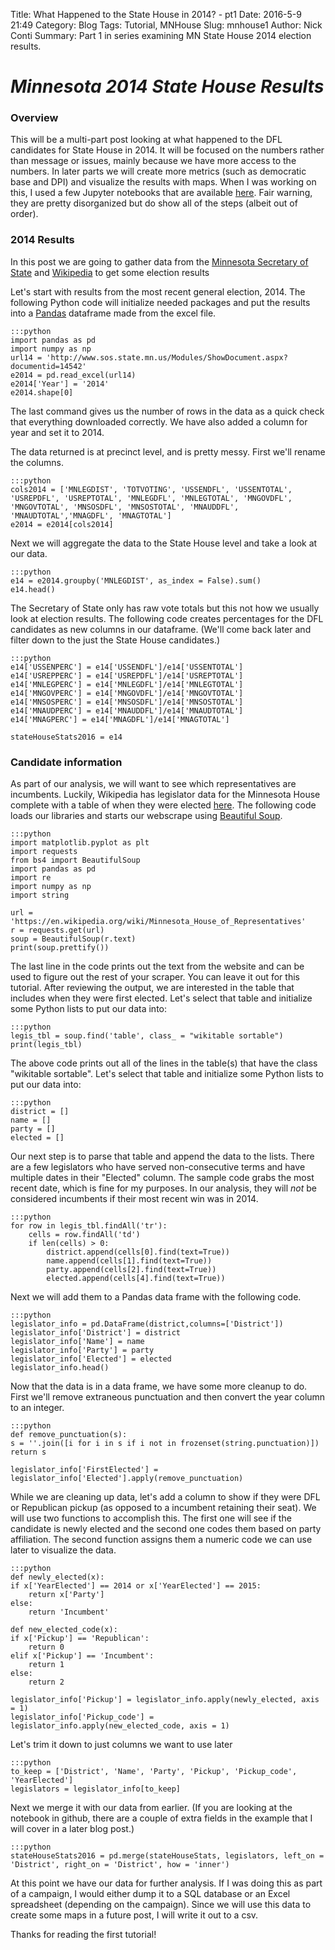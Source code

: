 Title: What Happened to the State House in 2014? - pt1
Date: 2016-5-9 21:49
Category: Blog
Tags: Tutorial, MNHouse
Slug: mnhouse1
Author: Nick Conti
Summary: Part 1 in series examining MN State House 2014 election results.

# <em>Minnesota 2014 State House Results</em>


### Overview

This will be a multi-part post looking at what happened to the DFL candidates for State House in 2014.  It will be focused on the numbers rather than message or issues, mainly because we have more access to the numbers.  In later parts we will create more metrics (such as democratic base and DPI) and visualize the results with maps.  When I was working on this, I used a few Jupyter notebooks that are available [here](www.github.com/NickyThreeNames).  Fair warning, they are pretty disorganized but do show all of the steps (albeit out of order).

### 2014 Results
In this post we are going to gather data from the [Minnesota Secretary of State](http://www.sos.state.mn.us) and [Wikipedia](http://www.wikipedia.com) to get some election results

Let's start with results from the most recent general election, 2014.  The following Python code will initialize needed packages and put the results into a [Pandas](http://pandas.pydata.org/index.html "Pandas Documentation") dataframe made from the excel file.  
    
    :::python
    import pandas as pd
    import numpy as np
    url14 = 'http://www.sos.state.mn.us/Modules/ShowDocument.aspx?documentid=14542'
    e2014 = pd.read_excel(url14)
    e2014['Year'] = '2014'
    e2014.shape[0]
    
The last command gives us the number of rows in the data as a quick check that everything downloaded correctly.  We have also added a column for year and set it to 2014.  

The data returned is at precinct level, and is pretty messy.  First we'll rename the columns.
    
    :::python
    cols2014 = ['MNLEGDIST', 'TOTVOTING', 'USSENDFL', 'USSENTOTAL', 'USREPDFL', 'USREPTOTAL', 'MNLEGDFL', 'MNLEGTOTAL', 'MNGOVDFL', 'MNGOVTOTAL', 'MNSOSDFL', 'MNSOSTOTAL', 'MNAUDDFL', 'MNAUDTOTAL','MNAGDFL', 'MNAGTOTAL']
    e2014 = e2014[cols2014]
Next we will aggregate the data to the State House level and take a look at our data.
    
    :::python
    e14 = e2014.groupby('MNLEGDIST', as_index = False).sum()
    e14.head()
    
The Secretary of State only has raw vote totals but this not how we usually look at election results.  The following code creates  percentages for the DFL candidates as new columns in our dataframe. (We'll come back later and filter down to the just the State House candidates.)
   
    :::python
    e14['USSENPERC'] = e14['USSENDFL']/e14['USSENTOTAL']
    e14['USREPPERC'] = e14['USREPDFL']/e14['USREPTOTAL']
    e14['MNLEGPERC'] = e14['MNLEGDFL']/e14['MNLEGTOTAL']
    e14['MNGOVPERC'] = e14['MNGOVDFL']/e14['MNGOVTOTAL']
    e14['MNSOSPERC'] = e14['MNSOSDFL']/e14['MNSOSTOTAL']
    e14['MNAUDPERC'] = e14['MNAUDDFL']/e14['MNAUDTOTAL']
    e14['MNAGPERC'] = e14['MNAGDFL']/e14['MNAGTOTAL']

    stateHouseStats2016 = e14
### Candidate information

As part of our analysis, we will want to see which representatives are incumbents.  Luckily, Wikipedia has legislator data for the Minnesota House complete with a table of when they were elected [here](https://en.wikipedia.org/wiki/Minnesota_House_of_Representatives).  The following code loads our libraries and starts our webscrape using [Beautiful Soup](http://www.crummy.com/software/BeautifulSoup/).
    
    :::python
    import matplotlib.pyplot as plt
    import requests
    from bs4 import BeautifulSoup
    import pandas as pd
    import re
    import numpy as np
    import string

    url = 'https://en.wikipedia.org/wiki/Minnesota_House_of_Representatives'
    r = requests.get(url)
    soup = BeautifulSoup(r.text)
    print(soup.prettify())

The last line in the code prints out the text from the website and can be used to figure out the rest of your scraper.  You can leave it out for this tutorial.  After reviewing the output, we are interested in the table that includes when they were first elected.  Let's select that table and initialize some Python lists to put our data into:
    
    :::python
    legis_tbl = soup.find('table', class_ = "wikitable sortable")
    print(legis_tbl)

The above code prints out all of the lines in the table(s) that have the class "wikitable sortable".  Let's select that table and initialize some Python lists to put our data into:
    
    :::python
    district = []
    name = []
    party = []
    elected = []

    
Our next step is to parse that table and append the data to the lists. There are a few legislators who have served non-consecutive terms and have multiple dates in their "Elected" column.  The sample code grabs the most recent date, which is fine for my purposes.  In our analysis, they will <em>not</em> be considered incumbents if their most recent win was in 2014.

    :::python
    for row in legis_tbl.findAll('tr'):
        cells = row.findAll('td')
        if len(cells) > 0:
            district.append(cells[0].find(text=True))
            name.append(cells[1].find(text=True))
            party.append(cells[2].find(text=True))
            elected.append(cells[4].find(text=True))
    
Next we will add them to a Pandas data frame with the following code.

    :::python
    legislator_info = pd.DataFrame(district,columns=['District'])
    legislator_info['District'] = district
    legislator_info['Name'] = name
    legislator_info['Party'] = party
    legislator_info['Elected'] = elected
    legislator_info.head()
    
Now that the data is in a data frame, we have some more cleanup to do.  First we'll remove extraneous punctuation and then convert the year column to an integer.

    :::python
    def remove_punctuation(s):
    s = ''.join([i for i in s if i not in frozenset(string.punctuation)])
    return s
    
    legislator_info['FirstElected'] = legislator_info['Elected'].apply(remove_punctuation)
    
While we are cleaning up data, let's add a column to show if they were DFL or Republican pickup (as opposed to a incumbent retaining their seat).  We will use two functions to accomplish this. The first one will see if the candidate is newly elected and the second one codes them based on party affiliation.  The second function assigns them a numeric code we can use later to visualize the data.

    :::python
    def newly_elected(x):
    if x['YearElected'] == 2014 or x['YearElected'] == 2015:
        return x['Party']
    else:
        return 'Incumbent'
        
    def new_elected_code(x):
    if x['Pickup'] == 'Republican':
        return 0
    elif x['Pickup'] == 'Incumbent':
        return 1
    else:
        return 2
        
    legislator_info['Pickup'] = legislator_info.apply(newly_elected, axis = 1)
    legislator_info['Pickup_code'] = legislator_info.apply(new_elected_code, axis = 1)
  
Let's trim it down to just columns we want to use later

    :::python
    to_keep = ['District', 'Name', 'Party', 'Pickup', 'Pickup_code', 'YearElected']
    legislators = legislator_info[to_keep]
    
Next we merge it with our data from earlier.  (If you are looking at the notebook in github, there are a couple of extra fields in the example that I will cover in a later blog post.)

    :::python
    stateHouseStats2016 = pd.merge(stateHouseStats, legislators, left_on = 'District', right_on = 'District', how = 'inner')

    
At this point we have our data for further analysis. If I was doing this as part of a campaign, I would either dump it to a SQL database or an Excel spreadsheet (depending on the campaign).  Since we will use this data to create some maps in a future post, I will write it out to a csv.

Thanks for reading the first tutorial!
